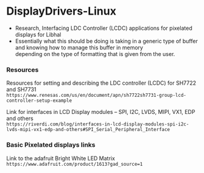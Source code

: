 # DisplayDrivers-Linux
* Research, Interfacing LDC Controller (LCDC) applications for pixelated displays for Libhal
* Essentially what this should be doing is taking in a generic type of buffer and knowing how to manage this buffer in memory \
depending on the type of formatting that is given from the user.




### Resources

Resources for setting and describing the LDC controller (LCDC) for SH7722 and SH7731 \
`https://www.renesas.com/us/en/document/apn/sh7722sh7731-group-lcd-controller-setup-example`

Link for interfaces in LCD Display modules – SPI, I2C, LVDS, MIPI, VX1, EDP and others \
`https://riverdi.com/blog/interfaces-in-lcd-display-modules-spi-i2c-lvds-mipi-vx1-edp-and-others#SPI_Serial_Peripheral_Interface`

### Basic Pixelated displays links
Link to the adafruit Bright White LED Matrix \
`https://www.adafruit.com/product/1613?gad_source=1`
